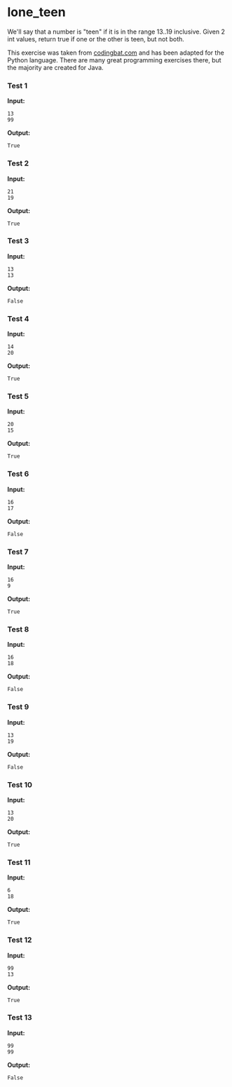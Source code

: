 # lone_teen





We'll say that a number is "teen" if it is in the range 13..19 inclusive. Given 2 int values, return true if one or the other is teen, but not both.

This exercise was taken from [codingbat.com](https://codingbat.com/prob/p165701) and has been adapted for the Python language. There are many great programming exercises there, but the majority are created for Java.






### Test 1
**Input:**
```
13
99
```
**Output:**
```
True
```
### Test 2
**Input:**
```
21
19
```
**Output:**
```
True
```
### Test 3
**Input:**
```
13
13
```
**Output:**
```
False
```
### Test 4
**Input:**
```
14
20
```
**Output:**
```
True
```
### Test 5
**Input:**
```
20
15
```
**Output:**
```
True
```
### Test 6
**Input:**
```
16
17
```
**Output:**
```
False
```
### Test 7
**Input:**
```
16
9
```
**Output:**
```
True
```
### Test 8
**Input:**
```
16
18
```
**Output:**
```
False
```
### Test 9
**Input:**
```
13
19
```
**Output:**
```
False
```
### Test 10
**Input:**
```
13
20
```
**Output:**
```
True
```
### Test 11
**Input:**
```
6
18
```
**Output:**
```
True
```
### Test 12
**Input:**
```
99
13
```
**Output:**
```
True
```
### Test 13
**Input:**
```
99
99
```
**Output:**
```
False
```

